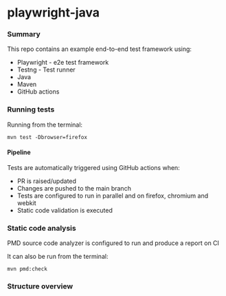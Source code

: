 # playwright-java

### Summary
This repo contains an example end-to-end test framework using:
- Playwright - e2e test framework
- Testng - Test runner
- Java
- Maven
- GitHub actions

### Running tests

Running from the terminal:

`mvn test -Dbrowser=firefox`

#### Pipeline

Tests are automatically triggered using GitHub actions when:
- PR is raised/updated
- Changes are pushed to the main branch
- Tests are configured to run in parallel and on firefox, chromium and webkit
- Static code validation is executed

### Static code analysis

PMD source code analyzer is configured to run and produce a report on CI

It can also be run from the terminal:

`mvn pmd:check`

### Structure overview



